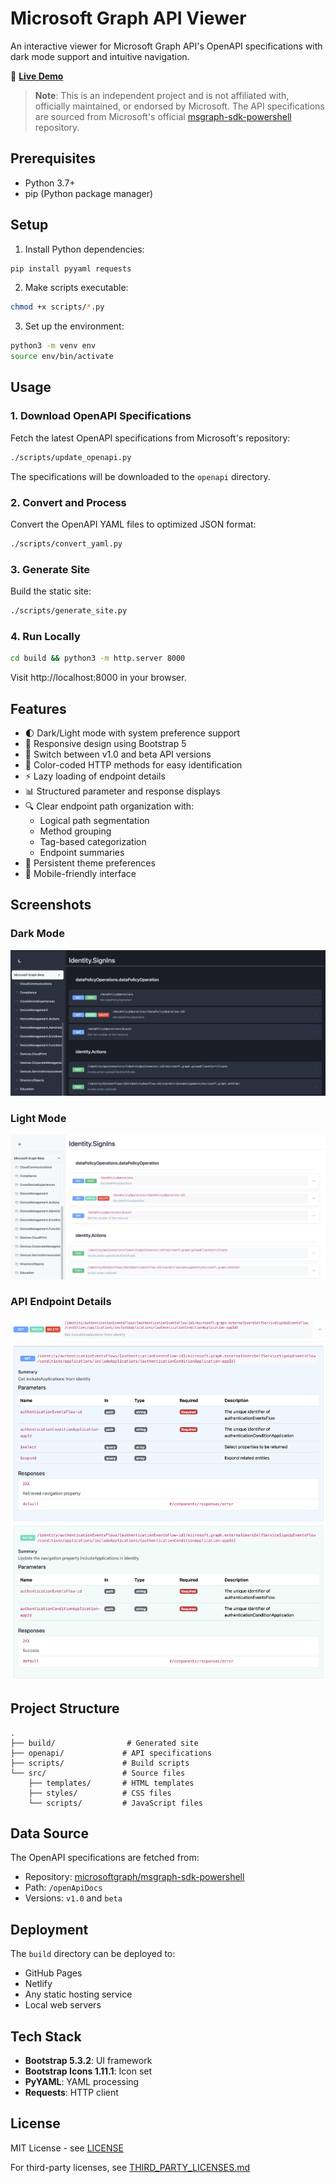 # Microsoft Graph API Viewer

An interactive viewer for Microsoft Graph API's OpenAPI specifications with dark mode support and intuitive navigation.

🔗 **[Live Demo](https://uniquk.github.io/graphapi-site/)**

> **Note**: This is an independent project and is not affiliated with, officially maintained, or endorsed by Microsoft. The API specifications are sourced from Microsoft's official [msgraph-sdk-powershell](https://github.com/microsoftgraph/msgraph-sdk-powershell/) repository.

## Prerequisites

- Python 3.7+
- pip (Python package manager)

## Setup

1. Install Python dependencies:
```bash
pip install pyyaml requests
```

2. Make scripts executable:
```bash
chmod +x scripts/*.py
```

3. Set up the environment:
```bash
python3 -m venv env
source env/bin/activate
```

## Usage

### 1. Download OpenAPI Specifications

Fetch the latest OpenAPI specifications from Microsoft's repository:

```bash
./scripts/update_openapi.py
```

The specifications will be downloaded to the `openapi` directory.

### 2. Convert and Process

Convert the OpenAPI YAML files to optimized JSON format:

```bash
./scripts/convert_yaml.py
```

### 3. Generate Site

Build the static site:

```bash
./scripts/generate_site.py
```

### 4. Run Locally

```bash
cd build && python3 -m http.server 8000
```

Visit http://localhost:8000 in your browser.

## Features

- 🌓 Dark/Light mode with system preference support
- 📱 Responsive design using Bootstrap 5
- 🔄 Switch between v1.0 and beta API versions
- 🎨 Color-coded HTTP methods for easy identification
- ⚡ Lazy loading of endpoint details
- 📊 Structured parameter and response displays
- 🔍 Clear endpoint path organization with:
  - Logical path segmentation
  - Method grouping
  - Tag-based categorization
  - Endpoint summaries
- 💾 Persistent theme preferences
- 📱 Mobile-friendly interface

## Screenshots

### Dark Mode
![Dark Mode Overview](/screenshots/dark-mode.png)

### Light Mode
![Light Mode Overview](/screenshots/light-mode.png)

### API Endpoint Details
![Endpoint Details](/screenshots/endpoint-details.png)

## Project Structure

```
.
├── build/                # Generated site
├── openapi/             # API specifications
├── scripts/             # Build scripts
└── src/                 # Source files
    ├── templates/       # HTML templates
    ├── styles/          # CSS files
    └── scripts/         # JavaScript files
```

## Data Source

The OpenAPI specifications are fetched from:
- Repository: [microsoftgraph/msgraph-sdk-powershell](https://github.com/microsoftgraph/msgraph-sdk-powershell)
- Path: `/openApiDocs`
- Versions: `v1.0` and `beta`

## Deployment

The `build` directory can be deployed to:
- GitHub Pages
- Netlify
- Any static hosting service
- Local web servers

## Tech Stack

- **Bootstrap 5.3.2**: UI framework
- **Bootstrap Icons 1.11.1**: Icon set
- **PyYAML**: YAML processing
- **Requests**: HTTP client

## License

MIT License - see [LICENSE](LICENSE)

For third-party licenses, see [THIRD_PARTY_LICENSES.md](THIRD_PARTY_LICENSES.md)
